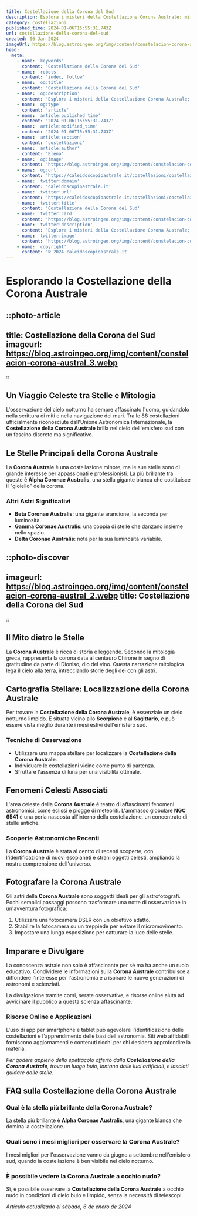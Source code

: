 ```yaml
---
title: Costellazione della Corona del Sud
description: Esplora i misteri della Costellazione Corona Australe; miti antichi, stelle brillanti e le migliori notti per losservazione celeste.
category: costellazioni
published_time: 2024-01-06T15:55:31.743Z
url: costellazione-della-corona-del-sud
created: 06 Jan 2024
imageUrl: https://blog.astroingeo.org/img/content/constelacion-corona-austral_3.webp
head:
  meta:
    - name: 'keywords'
      content: 'Costellazione della Corona del Sud'
    - name: 'robots'
      content: 'index, follow'
    - name: 'og:title'
      content: 'Costellazione della Corona del Sud'
    - name: 'og:description'
      content: 'Esplora i misteri della Costellazione Corona Australe; miti antichi, stelle brillanti e le migliori notti per losservazione celeste.'
    - name: 'og:type'
      content: 'article'
    - name: 'article:published_time'
      content: '2024-01-06T15:55:31.743Z'
    - name: 'article:modified_time'
      content: '2024-01-06T15:55:31.743Z'
    - name: 'article:section'
      content: 'costellazioni'
    - name: 'article:author'
      content: 'Elena'
    - name: 'og:image'
      content: 'https://blog.astroingeo.org/img/content/constelacion-corona-austral_3.webp'
    - name: 'og:url'
      content: 'https://caleidoscopioastrale.it/costellazioni/costellazione-della-corona-del-sud'
    - name: 'twitter:domain'
      content: 'caleidoscopioastrale.it'
    - name: 'twitter:url'
      content: 'https://caleidoscopioastrale.it/costellazioni/costellazione-della-corona-del-sud'
    - name: 'twitter:title'
      content: 'Costellazione della Corona del Sud'
    - name: 'twitter:card'
      content: 'https://blog.astroingeo.org/img/content/constelacion-corona-austral_3.webp'
    - name: 'twitter:description'
      content: 'Esplora i misteri della Costellazione Corona Australe; miti antichi, stelle brillanti e le migliori notti per losservazione celeste.'
    - name: 'twitter:image'
      content: 'https://blog.astroingeo.org/img/content/constelacion-corona-austral_3.webp'
    - name: 'copyright'
      content: '© 2024 caleidoscopioastrale.it'
---
```

# Esplorando la Costellazione della Corona Australe

::photo-article
---
title: Costellazione della Corona del Sud
imageurl: https://blog.astroingeo.org/img/content/constelacion-corona-austral_3.webp
---
::

## Un Viaggio Celeste tra Stelle e Mitologia

L'osservazione del cielo notturno ha sempre affascinato l'uomo, guidandolo nella scrittura di miti e nella navigazione dei mari. Tra le 88 costellazioni ufficialmente riconosciute dall'Unione Astronomica Internazionale, la **Costellazione della Corona Australe** brilla nel cielo dell'emisfero sud con un fascino discreto ma significativo.

## Le Stelle Principali della Corona Australe

La **Corona Australe** è una costellazione minore, ma le sue stelle sono di grande interesse per appassionati e professionisti. La più brillante tra queste è **Alpha Coronae Australis**, una stella gigante bianca che costituisce il "gioiello" della corona.

### Altri Astri Significativi

- **Beta Coronae Australis**: una gigante arancione, la seconda per luminosità.
- **Gamma Coronae Australis**: una coppia di stelle che danzano insieme nello spazio.
- **Delta Coronae Australis**: nota per la sua luminosità variabile.

::photo-discover
---
imageurl: https://blog.astroingeo.org/img/content/constelacion-corona-austral_2.webp
title: Costellazione della Corona del Sud
---
::

## Il Mito dietro le Stelle

La **Corona Australe** è ricca di storia e leggende. Secondo la mitologia greca, rappresenta la corona data al centauro Chirone in segno di gratitudine da parte di Dioniso, dio del vino. Questa narrazione mitologica lega il cielo alla terra, intrecciando storie degli dei con gli astri.

## Cartografia Stellare: Localizzazione della Corona Australe

Per trovare la **Costellazione della Corona Australe**, è essenziale un cielo notturno limpido. È situata vicino allo **Scorpione** e al **Sagittario**, e può essere vista meglio durante i mesi estivi dell'emisfero sud.

### Tecniche di Osservazione

- Utilizzare una mappa stellare per localizzare la **Costellazione della Corona Australe**.
- Individuare le costellazioni vicine come punto di partenza.
- Sfruttare l'assenza di luna per una visibilità ottimale.

## Fenomeni Celesti Associati

L'area celeste della **Corona Australe** è teatro di affascinanti fenomeni astronomici, come eclissi e piogge di meteoriti. L'ammasso globulare **NGC 6541** è una perla nascosta all'interno della costellazione, un concentrato di stelle antiche.

### Scoperte Astronomiche Recenti

La **Corona Australe** è stata al centro di recenti scoperte, con l'identificazione di nuovi esopianeti e strani oggetti celesti, ampliando la nostra comprensione dell'universo.

## Fotografare la Corona Australe

Gli astri della **Corona Australe** sono soggetti ideali per gli astrofotografi. Pochi semplici passaggi possono trasformare una notte di osservazione in un'avventura fotografica:

1. Utilizzare una fotocamera DSLR con un obiettivo adatto.
2. Stabilire la fotocamera su un treppiede per evitare il micromovimento.
3. Impostare una lunga esposizione per catturare la luce delle stelle.

## Imparare e Divulgare

La conoscenza astrale non solo è affascinante per sé ma ha anche un ruolo educativo. Condividere le informazioni sulla **Corona Australe** contribuisce a diffondere l'interesse per l'astronomia e a ispirare le nuove generazioni di astronomi e scienziati.

La divulgazione tramite corsi, serate osservative, e risorse online aiuta ad avvicinare il pubblico a questa scienza affascinante.

### Risorse Online e Applicazioni

L'uso di app per smartphone e tablet può agevolare l'identificazione delle costellazioni e l'apprendimento delle basi dell'astronomia. Siti web affidabili forniscono aggiornamenti e contenuti ricchi per chi desidera approfondire la materia.

_Per godere appieno dello spettacolo offerto dalla **Costellazione della Corona Australe**, trova un luogo buio, lontano dalle luci artificiali, e lasciati guidare dalle stelle._

## FAQ sulla Costellazione della Corona Australe

### Qual è la stella più brillante della Corona Australe?
La stella più brillante è **Alpha Coronae Australis**, una gigante bianca che domina la costellazione.

### Quali sono i mesi migliori per osservare la Corona Australe?
I mesi migliori per l'osservazione vanno da giugno a settembre nell'emisfero sud, quando la costellazione è ben visibile nel cielo notturno.

### È possibile vedere la Corona Australe a occhio nudo?
Sì, è possibile osservare la **Costellazione della Corona Australe** a occhio nudo in condizioni di cielo buio e limpido, senza la necessità di telescopi.

_Artículo actualizado el sábado, 6 de enero de 2024_